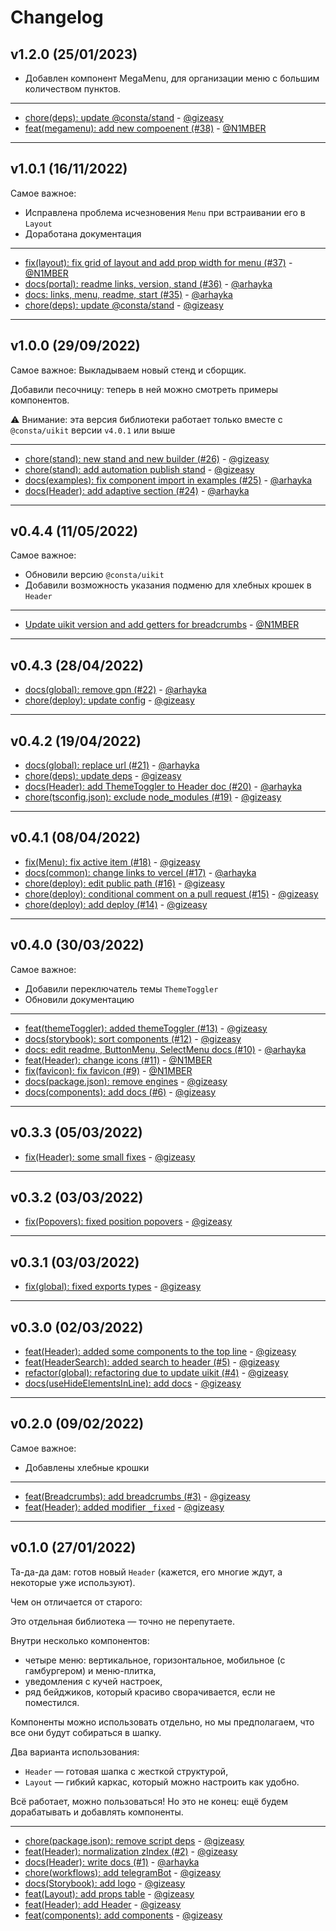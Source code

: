# Changelog

## v1.2.0 (25/01/2023)
- Добавлен компонент MegaMenu, для организации меню с большим количеством пунктов.

---

- [chore(deps): update @consta/stand](https://github.com/consta-design-system/header/commit/b9a50961de3058333e0908432a87fed0f2468b12) - [@gizeasy](https://github.com/gizeasy)
- [feat(megamenu): add new compoenent (#38)](https://github.com/consta-design-system/header/commit/cab07dfda2f9a4735355991715c047628aaaefdb) - [@N1MBER](https://github.com/N1MBER)

--------------------

## v1.0.1 (16/11/2022)
Самое важное:
- Исправлена проблема исчезновения `Menu` при встраивании его в `Layout`
- Доработана документация

---

- [fix(layout): fix grid of layout and add prop width for menu (#37)](https://github.com/consta-design-system/header/commit/6955ae899a0172c60f44a37ecca3b7a9690aed25) - [@N1MBER](https://github.com/N1MBER)
- [docs(portal): readme links, version, stand (#36)](https://github.com/consta-design-system/header/commit/8bee0096ebb3081172731133697497687a491b0a) - [@arhayka](https://github.com/arhayka)
- [docs: links, menu, readme, start (#35)](https://github.com/consta-design-system/header/commit/96f32b17b1f9310c06dc9692723b62ecfc92557a) - [@arhayka](https://github.com/arhayka)
- [chore(deps): update @consta/stand](https://github.com/consta-design-system/header/commit/d9ca8c347a9fa8a260babecb0016573b450e6ca9) - [@gizeasy](https://github.com/gizeasy)

--------------------

## v1.0.0 (29/09/2022)
Самое важное:
Выкладываем новый стенд и сборщик.

Добавили песочницу: теперь в ней можно смотреть примеры компонентов.

⚠️ Внимание: эта версия библиотеки работает только вместе с `@consta/uikit` версии `v4.0.1` или выше


---

- [chore(stand): new stand and new builder (#26)](https://github.com/consta-design-system/header/commit/3f83319f79a9cbf4782534a763afa5cc0b7ba667) - [@gizeasy](https://github.com/gizeasy)
- [chore(stand): add automation publish stand](https://github.com/consta-design-system/header/commit/98bce4374d13e09fa7ca1da99134c0d53c45e28f) - [@gizeasy](https://github.com/gizeasy)
- [docs(examples): fix component import in  examples (#25)](https://github.com/consta-design-system/header/commit/7f458b32a23b5e449cfe01b3ebbffcf0207e3218) - [@arhayka](https://github.com/arhayka)
- [docs(Header): add adaptive section (#24)](https://github.com/consta-design-system/header/commit/e82391775098040cba79aad8eeb770b568d5f323) - [@arhayka](https://github.com/arhayka)

--------------------

## v0.4.4 (11/05/2022)
Самое важное:
- Обновили версию `@consta/uikit`
- Добавили возможность указания подменю для хлебных крошек в `Header`
---


- [Update uikit version and add getters for breadcrumbs](https://github.com/consta-design-system/header/commit/c6a38da18c5c1e3d9856701504219680eaa0d7d6) - [@N1MBER](https://github.com/N1MBER)

--------------------

## v0.4.3 (28/04/2022)
- [docs(global): remove gpn (#22)](https://github.com/consta-design-system/header/commit/5ad703cfdce1f92fe278a5969fb9f07f2f0b3029) - [@arhayka](https://github.com/arhayka)
- [chore(deploy): update config](https://github.com/consta-design-system/header/commit/f8cdd9602540f256582c82ef5243350a9cc4050b) - [@gizeasy](https://github.com/gizeasy)

--------------------

## v0.4.2 (19/04/2022)
- [docs(global): replace url (#21)](https://github.com/consta-design-system/header/commit/cd1dad8fd8c364515ce8cc316b5606ab671abd00) - [@arhayka](https://github.com/arhayka)
- [chore(deps): update deps](https://github.com/consta-design-system/header/commit/3ac0e73b9e806d7f44ca29c6163fe6658ec1135e) - [@gizeasy](https://github.com/gizeasy)
- [docs(Header): add ThemeToggler to Header doc (#20)](https://github.com/consta-design-system/header/commit/97a943d098b9e6dc9b3cb7f8732939069f01ff2e) - [@arhayka](https://github.com/arhayka)
- [chore(tsconfig.json): exclude node_modules (#19)](https://github.com/consta-design-system/header/commit/35c4c06c2da4cf830bf22728a1c8a9dbf6b730a7) - [@gizeasy](https://github.com/gizeasy)

--------------------

## v0.4.1 (08/04/2022)
- [fix(Menu): fix active item (#18)](https://github.com/consta-design-system/header/commit/201b6764f8bc9308d475e2b0aa73b0a052da500e) - [@gizeasy](https://github.com/gizeasy)
- [docs(common): change links to vercel (#17)](https://github.com/consta-design-system/header/commit/bc807231aa619515b4ece9e985c1be48e677a7f2) - [@arhayka](https://github.com/arhayka)
- [chore(deploy): edit public path (#16)](https://github.com/consta-design-system/header/commit/d6ecb74163a70e3f12716f2f3ea4fdaa83985e74) - [@gizeasy](https://github.com/gizeasy)
- [chore(deploy): conditional comment on a pull request (#15)](https://github.com/consta-design-system/header/commit/d16e287d8db457909810d8467a7353d920bac595) - [@gizeasy](https://github.com/gizeasy)
- [chore(deploy): add deploy (#14)](https://github.com/consta-design-system/header/commit/1b363fa4a6d4a7659211098574d063bc1338e8ed) - [@gizeasy](https://github.com/gizeasy)

--------------------

## v0.4.0 (30/03/2022)
Самое важное:
- Добавили переключатель темы `ThemeToggler`
- Обновили документацию

---

- [feat(themeToggler): added themeToggler (#13)](https://github.com/consta-design-system/header/commit/05a376e9ba700b666c2afb0b4c29613996092c96) - [@gizeasy](https://github.com/gizeasy)
- [docs(storybook): sort components (#12)](https://github.com/consta-design-system/header/commit/15525da0177ea2796e7a4367c07c4f2b431ed8ab) - [@gizeasy](https://github.com/gizeasy)
- [docs: edit readme, ButtonMenu, SelectMenu docs (#10)](https://github.com/consta-design-system/header/commit/ef894c41ff0e50d4019359229fb3041b45adf9df) - [@arhayka](https://github.com/arhayka)
- [feat(Header): change icons (#11)](https://github.com/consta-design-system/header/commit/7178b8d6dee0d678c60f3d97d609f4232cbafcec) - [@N1MBER](https://github.com/N1MBER)
- [fix(favicon): fix favicon (#9)](https://github.com/consta-design-system/header/commit/ad797c46ad8560891c29759dbcbdbf80a7a696e1) - [@N1MBER](https://github.com/N1MBER)
- [docs(package.json): remove engines](https://github.com/consta-design-system/header/commit/efe9534ce77ea62696ff30a3baeb3dc02660b1e9) - [@gizeasy](https://github.com/gizeasy)
- [docs(components): add docs (#6)](https://github.com/consta-design-system/header/commit/75d8e42b7112b1ed34ec2e4a4b5df60d24ba6df8) - [@gizeasy](https://github.com/gizeasy)

--------------------

## v0.3.3 (05/03/2022)
- [fix(Header): some small fixes](https://github.com/consta-design-system/header/commit/9085dd908bcaf94ff864715447112f25ad267392) - [@gizeasy](https://github.com/gizeasy)

--------------------

## v0.3.2 (03/03/2022)
- [fix(Popovers): fixed position popovers](https://github.com/consta-design-system/header/commit/16a9887f82e5882d335896618a4bb03549557bbf) - [@gizeasy](https://github.com/gizeasy)

--------------------

## v0.3.1 (03/03/2022)
- [fix(global): fixed exports types](https://github.com/consta-design-system/header/commit/700e944bbb2d485cbece8d5d644f7b61976bb904) - [@gizeasy](https://github.com/gizeasy)

--------------------

## v0.3.0 (02/03/2022)
- [feat(Header): added some components to the top line](https://github.com/consta-design-system/header/commit/ac5ec0184a0ddba1001fa4051ba016951caa6cbe) - [@gizeasy](https://github.com/gizeasy)
- [feat(HeaderSearch): added search to header (#5)](https://github.com/consta-design-system/header/commit/a61102eb9fe47f2f9a02fc87e4e8bf525d80a172) - [@gizeasy](https://github.com/gizeasy)
- [refactor(global): refactoring due to update uikit (#4)](https://github.com/consta-design-system/header/commit/91090d6f1b55fa314e464b55ccf11014589e440f) - [@gizeasy](https://github.com/gizeasy)
- [docs(useHideElementsInLine): add docs](https://github.com/consta-design-system/header/commit/ddcb3193e704a6a16e21e271e38e59743e2b3576) - [@gizeasy](https://github.com/gizeasy)

--------------------

## v0.2.0 (09/02/2022)
Самое важное:
- Добавлены хлебные крошки

---

- [feat(Breadcrumbs): add breadcrumbs (#3)](https://github.com/consta-design-system/header/commit/403821e7cd06d8290340d3b0339345600788c6c2) - [@gizeasy](https://github.com/gizeasy)
- [feat(Header): added modifier `_fixed`](https://github.com/consta-design-system/header/commit/51d45d15a4724cdee6de38f3f9960338e6f5d91d) - [@gizeasy](https://github.com/gizeasy)

--------------------

## v0.1.0 (27/01/2022)
Та-да-да дам: готов новый `Header` (кажется, его многие ждут, а некоторые уже используют). 

Чем он отличается от старого:

Это отдельная библиотека — точно не перепутаете.

Внутри несколько компонентов: 
- четыре меню: вертикальное, горизонтальное, мобильное (с гамбургером) и меню-плитка,
- уведомления с кучей настроек,
- ряд бейджиков, который красиво сворачивается, если не поместился.

Компоненты можно использовать отдельно, но мы предполагаем, что все они будут собираться в шапку.

Два варианта использования:
- `Header` — готовая шапка с жесткой структурой, 
- `Layout` — гибкий каркас, который можно настроить как удобно.

Всё работает, можно пользоваться! Но это не конец: ещё будем дорабатывать и добавлять компоненты.

---

- [chore(package.json): remove script deps](https://github.com/consta-design-system/header/commit/acbf9014f52d95c236057e7c1a5d647a1589ad73) - [@gizeasy](https://github.com/gizeasy)
- [feat(Header): normalization zIndex (#2)](https://github.com/consta-design-system/header/commit/46579963b718b13957958cff989522178dc9f243) - [@gizeasy](https://github.com/gizeasy)
- [docs(Header): write docs (#1)](https://github.com/consta-design-system/header/commit/9bb2d2ee0e9af4c9b82b3c1ac0a259084ced7fa0) - [@arhayka](https://github.com/arhayka)
- [chore(workflows): add telegramBot](https://github.com/consta-design-system/header/commit/5d7c41deebec20bfcfca7768740481536aeeb2f6) - [@gizeasy](https://github.com/gizeasy)
- [docs(Storybook): add logo](https://github.com/consta-design-system/header/commit/40e7cd799e8b826d382a5b838501f99075a046e4) - [@gizeasy](https://github.com/gizeasy)
- [feat(Layout): add props table](https://github.com/consta-design-system/header/commit/62e6378d28240bf222dd48f7dbd24881972ac068) - [@gizeasy](https://github.com/gizeasy)
- [feat(Header): add Header](https://github.com/consta-design-system/header/commit/f18a0bcc9e7c39afe4953dc582d6d935a236c578) - [@gizeasy](https://github.com/gizeasy)
- [feat(components): add components](https://github.com/consta-design-system/header/commit/0068befcdac4f5cb9db13a33a662af81357004cb) - [@gizeasy](https://github.com/gizeasy)
